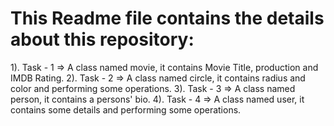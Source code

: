 # This Readme file contains the details about this repository:
1). Task - 1 => A class named movie, it contains Movie Title, production and IMDB Rating. 
2). Task - 2 => A class named circle, it contains radius and color and performing some operations.
3). Task - 3 => A class named person, it contains a persons' bio.
4). Task - 4 => A class named user, it contains some details and performing some operations.
